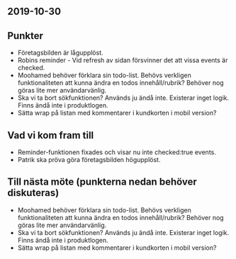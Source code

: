 ## 2019-10-30

## Punkter
* Företagsbilden är lågupplöst.
* Robins reminder - Vid refresh av sidan försvinner det att vissa events är checked.
* Moohamed behöver förklara sin todo-list. Behövs verkligen funktionaliteten att kunna ändra en todos innehåll/rubrik? Behöver nog göras lite mer användarvänlig.
* Ska vi ta bort sökfunktionen? Används ju ändå inte. Existerar inget logik. Finns ändå inte i produktlogen.
* Sätta wrap på listan med kommentarer i kundkorten i mobil version?

## Vad vi kom fram till
* Reminder-funktionen fixades och visar nu inte checked:true events.
* Patrik ska pröva göra företagsbilden högupplöst.

## Till nästa möte (punkterna nedan behöver diskuteras)
* Moohamed behöver förklara sin todo-list. Behövs verkligen funktionaliteten att kunna ändra en todos innehåll/rubrik? Behöver nog göras lite mer användarvänlig.
* Ska vi ta bort sökfunktionen? Används ju ändå inte. Existerar inget logik. Finns ändå inte i produktlogen.
* Sätta wrap på listan med kommentarer i kundkorten i mobil version?